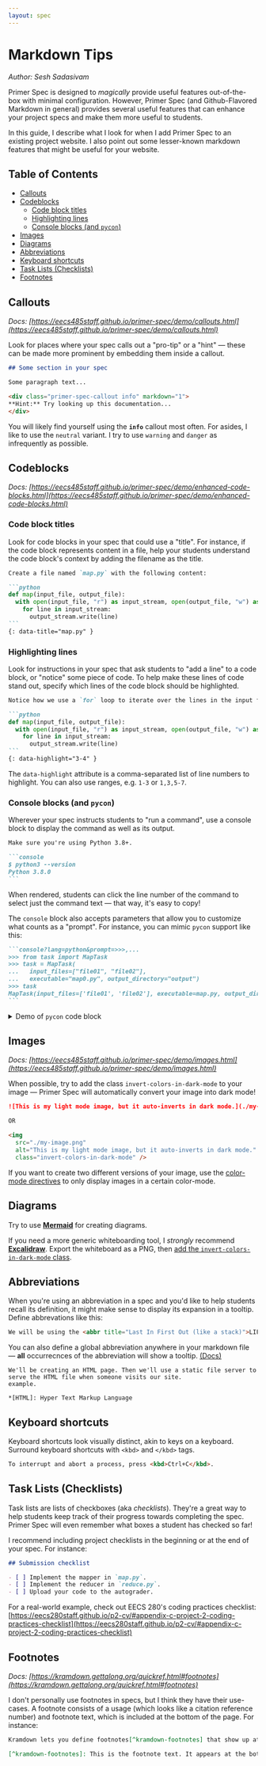 ```yaml
---
layout: spec
---
```


<!-- prettier-ignore-start -->
<!-- omit in toc -->
# Markdown Tips
<!-- prettier-ignore-end -->

_Author: Sesh Sadasivam_

Primer Spec is designed to _magically_ provide useful features out-of-the-box with minimal configuration. However, Primer Spec (and Github-Flavored Markdown in general) provides several useful features that can enhance your project specs and make them more useful to students.

In this guide, I describe what I look for when I add Primer Spec to an existing project website. I also point out some lesser-known markdown features that might be useful for your website.

<!-- prettier-ignore-start -->
<!-- omit in toc -->
## Table of Contents
<!-- prettier-ignore-end -->

- [Callouts](#callouts)
- [Codeblocks](#codeblocks)
  - [Code block titles](#code-block-titles)
  - [Highlighting lines](#highlighting-lines)
  - [Console blocks (and `pycon`)](#console-blocks-and-pycon)
- [Images](#images)
- [Diagrams](#diagrams)
- [Abbreviations](#abbreviations)
- [Keyboard shortcuts](#keyboard-shortcuts)
- [Task Lists (Checklists)](#task-lists-checklists)
- [Footnotes](#footnotes)

## Callouts

_Docs: [https://eecs485staff.github.io/primer-spec/demo/callouts.html](https://eecs485staff.github.io/primer-spec/demo/callouts.html)_

Look for places where your spec calls out a "pro-tip" or a "hint" — these can be made more prominent by embedding them inside a callout.

```markdown
## Some section in your spec

Some paragraph text...

<div class="primer-spec-callout info" markdown="1">
**Hint:** Try looking up this documentation...
</div>
```

You will likely find yourself using the **`info`** callout most often. For asides, I like to use the `neutral` variant. I try to use `warning` and `danger` as infrequently as possible.

## Codeblocks

_Docs: [https://eecs485staff.github.io/primer-spec/demo/enhanced-code-blocks.html](https://eecs485staff.github.io/primer-spec/demo/enhanced-code-blocks.html)_

### Code block titles

Look for code blocks in your spec that could use a "title". For instance, if the code block represents content in a file, help your students understand the code block's context by adding the filename as the title.

<!-- prettier-ignore-start -->
````markdown
Create a file named `map.py` with the following content:

```python
def map(input_file, output_file):
  with open(input_file, "r") as input_stream, open(output_file, "w") as output_stream:
    for line in input_stream:
      output_stream.write(line)
```
{: data-title="map.py" }
````
<!-- prettier-ignore-end -->

### Highlighting lines

Look for instructions in your spec that ask students to "add a line" to a code block, or "notice" some piece of code. To help make these lines of code stand out, specify which lines of the code block should be highlighted.

<!-- prettier-ignore-start -->
````markdown
Notice how we use a `for` loop to iterate over the lines in the input file.

```python
def map(input_file, output_file):
  with open(input_file, "r") as input_stream, open(output_file, "w") as output_stream:
    for line in input_stream:
      output_stream.write(line)
```
{: data-highlight="3-4" }
````
<!-- prettier-ignore-end -->

The `data-highlight` attribute is a comma-separated list of line numbers to highlight. You can also use ranges, e.g. `1-3` or `1,3,5-7`.

### Console blocks (and `pycon`)

Wherever your spec instructs students to "run a command", use a console block to display the command as well as its output.

<!-- prettier-ignore-start -->
````markdown
Make sure you're using Python 3.8+.

```console
$ python3 --version
Python 3.8.0
```
````
<!-- prettier-ignore-end -->

When rendered, students can click the line number of the command to select just the command text — that way, it's easy to copy!

The `console` block also accepts parameters that allow you to customize what counts as a "prompt". For instance, you can mimic `pycon` support like this:

````markdown
```console?lang=python&prompt=>>>,...
>>> from task import MapTask
>>> task = MapTask(
...   input_files=["file01", "file02"],
...   executable="map0.py", output_directory="output")
>>> task
MapTask(input_files=['file01', 'file02'], executable=map.py, output_directory=output)
```
````

<details markdown="1">
<summary>Demo of <code>pycon</code> code block</summary>

```console?lang=python&prompt=>>>,...
>>> from task import MapTask
>>> task = MapTask(
...   input_files=["file01", "file02"],
...   executable="map0.py", output_directory="output")
>>> task
MapTask(input_files=['file01', 'file02'], executable=map.py, output_directory=output)
```

</details>

## Images

_Docs: [https://eecs485staff.github.io/primer-spec/demo/images.html](https://eecs485staff.github.io/primer-spec/demo/images.html)_

When possible, try to add the class `invert-colors-in-dark-mode` to your image — Primer Spec will automatically convert your image into dark mode!

```markdown
![This is my light mode image, but it auto-inverts in dark mode.](./my-image.png){: .invert-colors-in-dark-mode }

OR

<img
  src="./my-image.png"
  alt="This is my light mode image, but it auto-inverts in dark mode."
  class="invert-colors-in-dark-mode" />
```

If you want to create two different versions of your image, use the [color-mode directives](https://eecs485staff.github.io/primer-spec/demo/images.html#option-2-show-images-only-in-certain-theme-mode) to only display images in a certain color-mode.

## Diagrams

Try to use [**Mermaid**](https://eecs485staff.github.io/primer-spec/demo/mermaid-diagrams.html) for creating diagrams.

If you need a more generic whiteboarding tool, I _strongly_ recommend [**Excalidraw**](https://excalidraw.com). Export the whiteboard as a PNG, then [add the `invert-colors-in-dark-mode` class](#images).

## Abbreviations

When you're using an abbreviation in a spec and you'd like to help students recall its definition, it might make sense to display its expansion in a tooltip. Define abbrevations like this:

```markdown
We will be using the <abbr title="Last In First Out (like a stack)">LIFO</abbr> while manipulating this array.
```

You can also define a global abbreviation anywhere in your markdown file — **all** occurrecnces of the abbreviation will show a tooltip. [(Docs)](https://kramdown.gettalong.org/quickref.html#abbreviations)

```mardown
We'll be creating an HTML page. Then we'll use a static file server to serve the HTML file when someone visits our site.
example.

*[HTML]: Hyper Text Markup Language
```

## Keyboard shortcuts

Keyboard shortcuts look visually distinct, akin to keys on a keyboard. Surround keyboard shortcuts with `<kbd>` and `</kbd>` tags.

```markdown
To interrupt and abort a process, press <kbd>Ctrl+C</kbd>.
```

## Task Lists (Checklists)

Task lists are lists of checkboxes (aka _checklists_). They're a great way to help students keep track of their progress towards completing the spec. Primer Spec will even remember what boxes a student has checked so far!

I recommend including project checklists in the beginning or at the end of your spec. For instance:

```markdown
## Submission checklist

- [ ] Implement the mapper in `map.py`.
- [ ] Implement the reducer in `reduce.py`.
- [ ] Upload your code to the autograder.
```

For a real-world example, check out EECS 280's coding practices checklist: [https://eecs280staff.github.io/p2-cv/#appendix-c-project-2-coding-practices-checklist](https://eecs280staff.github.io/p2-cv/#appendix-c-project-2-coding-practices-checklist)

## Footnotes

_Docs: [https://kramdown.gettalong.org/quickref.html#footnotes](https://kramdown.gettalong.org/quickref.html#footnotes)_

I don't personally use footnotes in specs, but I think they have their use-cases. A footnote consists of a usage (which looks like a citation reference number) and footnote text, which is included at the bottom of the page. For instance:

```markdown
Kramdown lets you define footnotes[^kramdown-footnotes] that show up at the bottom of the page.

[^kramdown-footnotes]: This is the footnote text. It appears at the bottom of the page, even if it's defined in the middle of a markdown file.
```

